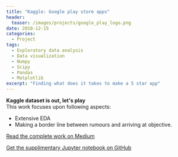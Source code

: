 ```yaml
---
title: "Kaggle: Google play store apps"
header:
  teaser: /images/projects/google_play_logo.png
date: 2018-12-15
categories:
  - Project
tags: 
  - Exploratory data analysis
  - Data visualization
  - Numpy
  - Scipy
  - Pandas
  - Matplotlib
excerpt: "Finding what does it takes to make a 5 star app"
---
```


**Kaggle dataset is out, let's play**  
This work focuses upon following aspects:

* Extensive EDA
* Making a border line between rumours and arriving at objective.

[Read the complete work on Medium](https://medium.com/@vivekjaglan/art-of-becoming-the-sherlock-holmes-a-comprehensive-guide-to-pandas-690912825873)

[Get the supplimentary Jupyter notebook on GitHub](https://github.com/aivic/blogs/tree/master/Art%20of%20becoming%20The%20Sherlock%20Holmes-%20A%20comprehensive%20guide%20to-Pandas)

